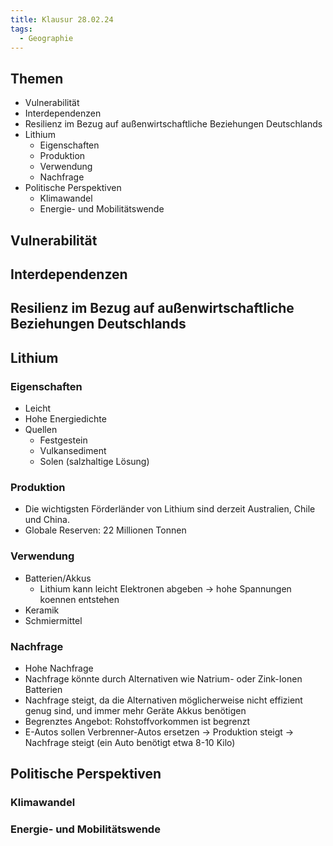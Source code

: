 ```yaml
---
title: Klausur 28.02.24
tags:
  - Geographie
---
```


## Themen

- Vulnerabilität
- Interdependenzen
- Resilienz im Bezug auf außenwirtschaftliche Beziehungen Deutschlands
- Lithium
	- Eigenschaften
	- Produktion
	- Verwendung
	- Nachfrage
- Politische Perspektiven
	- Klimawandel
	- Energie- und Mobilitätswende

## Vulnerabilität

## Interdependenzen

## Resilienz im Bezug auf außenwirtschaftliche Beziehungen Deutschlands

## Lithium

### Eigenschaften

- Leicht
- Hohe Energiedichte
- Quellen
	- Festgestein
	- Vulkansediment
	- Solen (salzhaltige Lösung)

### Produktion

- Die wichtigsten Förderländer von Lithium sind derzeit Australien, Chile und China.
- Globale Reserven: 22 Millionen Tonnen

### Verwendung

- Batterien/Akkus
	- Lithium kann leicht Elektronen abgeben → hohe Spannungen koennen entstehen
- Keramik
- Schmiermittel

### Nachfrage

- Hohe Nachfrage
- Nachfrage könnte durch Alternativen wie Natrium- oder Zink-Ionen Batterien
- Nachfrage steigt, da die Alternativen möglicherweise nicht effizient genug sind, und immer mehr Geräte Akkus benötigen
- Begrenztes Angebot: Rohstoffvorkommen ist begrenzt
- E-Autos sollen Verbrenner-Autos ersetzen → Produktion steigt → Nachfrage steigt (ein Auto benötigt etwa 8-10 Kilo)

## Politische Perspektiven

### Klimawandel

### Energie- und Mobilitätswende